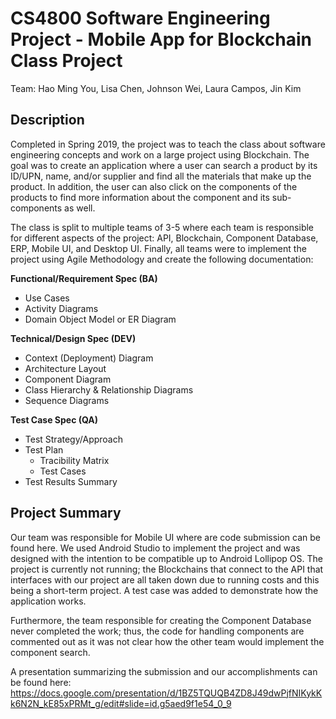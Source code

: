 # CS4800 Software Engineering Project - Mobile App for Blockchain Class Project
Team: Hao Ming You, Lisa Chen, Johnson Wei, Laura Campos, Jin Kim

## Description

Completed in Spring 2019, the project was to teach the class about software engineering concepts and work on a large project using Blockchain. The goal was to create an application where a user can search a product by its ID/UPN, name, and/or supplier and find all the materials that make up the product. In addition, the user can also click on the components of the products to find more information about the component and its sub-components as well. 

The class is split to multiple teams of 3-5 where each team is responsible for different aspects of the project: API, Blockchain, Component Database, ERP, Mobile UI, and Desktop UI. Finally, all teams were to implement the project using Agile Methodology and create the following documentation:

**Functional/Requirement Spec (BA)**
- Use Cases
- Activity Diagrams
- Domain Object Model or ER Diagram

**Technical/Design Spec (DEV)**
- Context (Deployment) Diagram
- Architecture Layout
- Component Diagram
- Class Hierarchy & Relationship Diagrams
- Sequence Diagrams

**Test Case Spec (QA)**
- Test Strategy/Approach
- Test Plan
  - Tracibility Matrix
  - Test Cases
- Test Results Summary

## Project Summary
Our team was responsible for Mobile UI where are code submission can be found here. We used Android Studio to implement the project and was designed with the intention to be compatible up to Android Lollipop OS. The project is currently not running; the Blockchains that connect to the API that interfaces with our project are all taken down due to running costs and this being a short-term project. A test case was added to demonstrate how the application works.

Furthermore, the team responsible for creating the Component Database never completed the work; thus, the code for handling components are commented out as it was not clear how the other team would implement the component search. 

A presentation summarizing the submission and our accomplishments can be found here:
https://docs.google.com/presentation/d/1BZ5TQUQB4ZD8J49dwPjfNIKykKk6N2N_kE85xPRMt_g/edit#slide=id.g5aed9f1e54_0_9
